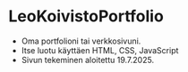 # LeoKoivistoPortfolio

- Oma portfolioni tai verkkosivuni.
- Itse luotu käyttäen HTML, CSS, JavaScript
- Sivun tekeminen aloitettu 19.7.2025.
